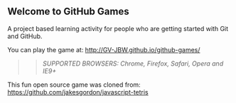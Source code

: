 ## Welcome to GitHub Games

A project based learning activity for people who are getting started with Git and GitHub.

You can play the game at: http://GV-JBW.github.io/github-games/

>> _*SUPPORTED BROWSERS*: Chrome, Firefox, Safari, Opera and IE9+_

This fun open source game was cloned from: https://github.com/jakesgordon/javascript-tetris
